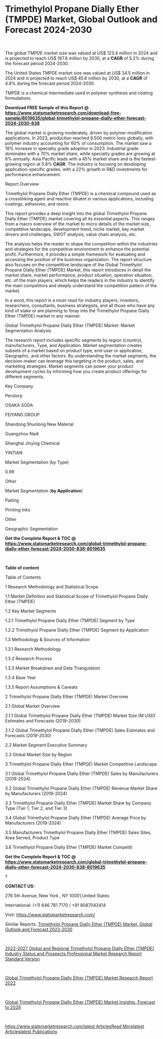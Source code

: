 <h1>Trimethylol Propane Dially Ether (TMPDE) Market, Global Outlook and Forecast 2024-2030</h1><br/><p>The global TMPDE market size was valued at US$ 123.4 million in 2024 and is projected to reach US$ 167.8 million by 2030, at a <strong>CAGR</strong> of 5.2% during the forecast period 2024-2030.</p>
 
 
 
 <p>The United States TMPDE market size was valued at US$ 34.5 million in 2024 and is projected to reach US$ 45.6 million by 2030, at a <strong>CAGR</strong> of 4.8% during the forecast period 2024-2030.</p>
 
 
 
 <p>TMPDE is a chemical intermediate used in polymer synthesis and coating formulations.</p>
 
 
 
 <p><strong>Download FREE Sample of this Report @ <a href="https://www.statsmarketresearch.com/download-free-sample/8019635/global-trimethylol-propane-dially-ether-forecast-2024-2030-838">https://www.statsmarketresearch.com/download-free-sample/8019635/global-trimethylol-propane-dially-ether-forecast-2024-2030-838</a></strong></p>
 
 
 
 <p>The global market is growing moderately, driven by polymer modification applications. In 2023, production reached 6,500 metric tons globally, with polymer industry accounting for 60% of consumption. The market saw a 18% increase in specialty grade adoption in 2023. Industrial grade dominates with a 70% market share, while specialty grades are growing at 6% annually. Asia Pacific leads with a 45% market share and is the fastest-growing region at 5.8% <strong>CAGR</strong>. The industry is focusing on developing application-specific grades, with a 22% growth in R&D investments for performance enhancement.</p>
 
 
 
 <p>Report Overview</p>
 
 
 
 <p>Trimethylol Propane Dially Ether (TMPDE) is a chemical compound used as a crosslinking agent and reactive diluent in various applications, including coatings, adhesives, and resins.</p>
 
 
 
 <p>This report provides a deep insight into the global Trimethylol Propane Dially Ether (TMPDE) market covering all its essential aspects. This ranges from a macro overview of the market to micro details of the market size, competitive landscape, development trend, niche market, key market drivers and challenges, SWOT analysis, value chain analysis, etc.</p>
 
 
 
 <p>The analysis helps the reader to shape the competition within the industries and strategies for the competitive environment to enhance the potential profit. Furthermore, it provides a simple framework for evaluating and accessing the position of the business organization. The report structure also focuses on the competitive landscape of the Global Trimethylol Propane Dially Ether (TMPDE) Market, this report introduces in detail the market share, market performance, product situation, operation situation, etc. of the main players, which helps the readers in the industry to identify the main competitors and deeply understand the competition pattern of the market.</p>
 
 
 
 <p>In a word, this report is a must-read for industry players, investors, researchers, consultants, business strategists, and all those who have any kind of stake or are planning to foray into the Trimethylol Propane Dially Ether (TMPDE) market in any manner.</p>
 
 
 
 <p>Global Trimethylol Propane Dially Ether (TMPDE) Market: Market Segmentation Analysis</p>
 
 
 
 <p>The research report includes specific segments by region (country), manufacturers, Type, and Application. Market segmentation creates subsets of a market based on product type, end-user or application, Geographic, and other factors. By understanding the market segments, the decision-maker can leverage this targeting in the product, sales, and marketing strategies. Market segments can power your product development cycles by informing how you create product offerings for different segments.</p>
 
 
 
 <p>Key Company</p>
 
 
 
 <p>Perstorp</p>
 
 
 
 <p>OSAKA SODA</p>
 
 
 
 <p>FEIYANG GROUP</p>
 
 
 
 <p>Shandong Shunlong New Material</p>
 
 
 
 <p>Guangzhou Nadi</p>
 
 
 
 <p>Shanghai Jinying Chemical</p>
 
 
 
 <p>YINTIAN</p>
 
 
 
 <p>Market Segmentation (by Type)</p>
 
 
 
 <p>0.99</p>
 
 
 
 <p>Other</p>
 
 
 
 <p>Market Segmentation (<strong>by Application</strong>)</p>
 
 
 
 <p>Paiting</p>
 
 
 
 <p>Printing Inks</p>
 
 
 
 <p>Other</p>
 
 
 
 <p>Geographic Segmentation</p>
 
 
 
 <div><b>Get the Complete Report & TOC @ <a href="https://www.statsmarketresearch.com/global-trimethylol-propane-dially-ether-forecast-2024-2030-838-8019635">https://www.statsmarketresearch.com/global-trimethylol-propane-dially-ether-forecast-2024-2030-838-8019635</a></b></div>
 
 
 
 <p><br />
 
 <b>Table of content</b></p>
 
 
 
 <p>Table of Contents<br />
 
 1 Research Methodology and Statistical Scope<br />
 
 1.1 Market Definition and Statistical Scope of Trimethylol Propane Dially Ether (TMPDE)<br />
 
 1.2 Key Market Segments<br />
 
 1.2.1 Trimethylol Propane Dially Ether (TMPDE) Segment by Type<br />
 
 1.2.2 Trimethylol Propane Dially Ether (TMPDE) Segment by Application<br />
 
 1.3 Methodology & Sources of Information<br />
 
 1.3.1 Research Methodology<br />
 
 1.3.2 Research Process<br />
 
 1.3.3 Market Breakdown and Data Triangulation<br />
 
 1.3.4 Base Year<br />
 
 1.3.5 Report Assumptions & Caveats<br />
 
 2 Trimethylol Propane Dially Ether (TMPDE) Market Overview<br />
 
 2.1 Global Market Overview<br />
 
 2.1.1 Global Trimethylol Propane Dially Ether (TMPDE) Market Size (M USD) Estimates and Forecasts (2019-2030)<br />
 
 2.1.2 Global Trimethylol Propane Dially Ether (TMPDE) Sales Estimates and Forecasts (2019-2030)<br />
 
 2.2 Market Segment Executive Summary<br />
 
 2.3 Global Market Size by Region<br />
 
 3 Trimethylol Propane Dially Ether (TMPDE) Market Competitive Landscape<br />
 
 3.1 Global Trimethylol Propane Dially Ether (TMPDE) Sales by Manufacturers (2019-2024)<br />
 
 3.2 Global Trimethylol Propane Dially Ether (TMPDE) Revenue Market Share by Manufacturers (2019-2024)<br />
 
 3.3 Trimethylol Propane Dially Ether (TMPDE) Market Share by Company Type (Tier 1, Tier 2, and Tier 3)<br />
 
 3.4 Global Trimethylol Propane Dially Ether (TMPDE) Average Price by Manufacturers (2019-2024)<br />
 
 3.5 Manufacturers Trimethylol Propane Dially Ether (TMPDE) Sales Sites, Area Served, Product Type<br />
 
 3.6 Trimethylol Propane Dially Ether (TMPDE) Market Competiti</p>
 
 
 
 <div><b>Get the Complete Report & TOC @ <a href="https://www.statsmarketresearch.com/global-trimethylol-propane-dially-ether-forecast-2024-2030-838-8019635">https://www.statsmarketresearch.com/global-trimethylol-propane-dially-ether-forecast-2024-2030-838-8019635</a></b></div>
 
 
 
 <p>? </p>
 
 
 
 <p><b>CONTACT US:</b><br />
 
 276 5th Avenue, New York , NY 10001,United States<br />
 
 International: (+1) 646 781 7170 / +91 8087042414<br />
 
 Visit: <a href="https://www.statsmarketresearch.com/">https://www.statsmarketresearch.com/</a><br />
 
 Similar Reports: <a href="https://www.statsmarketresearch.com/global-trimethylol-propane-dially-ether-forecast-2024-2030-838-8019635">Trimethylol Propane Dially Ether (TMPDE) Market, Global Outlook and Forecast 2023-2030</a><br />
 
 <br />
 
 <a href="https://www.statsmarketresearch.com/global-trimethylol-propane-dially-ether-forecast-2024-2030-838-8019635">2022-2027 Global and Regional Trimethylol Propane Dially Ether (TMPDE) Industry Status and Prospects Professional Market Research Report Standard Version</a><br />
 
 <br />
 
 <a href="https://www.statsmarketresearch.com/global-trimethylol-propane-dially-ether-forecast-2024-2030-838-8019635">Global Trimethylol Propane Dially Ether (TMPDE) Market Research Report 2022</a><br />
 
 <br />
 
 <a href="https://www.statsmarketresearch.com/global-trimethylol-propane-dially-ether-forecast-2024-2030-838-8019635">Global Trimethylol Propane Dially Ether (TMPDE) Market Insights, Forecast to 2028</a><br />
 
 <br />
 
 <a href="https://gyeongbokgung.com">https://www.statsmarketresearch.com/</a><a href="https://hallyeomaritime.com">latest Articles</a><a href="https://jingwansa.com">Read More</a><a href="https://nguoiviet.jp/">latest Articles</a><a href="https://www.intelmarketresearch.com/">latest Publications</a></p>